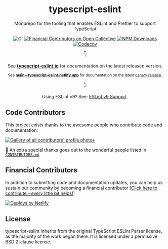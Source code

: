 <h1 align="center">typescript-eslint</h1>

<p align="center">Monorepo for the tooling that enables ESLint and Prettier to support TypeScript</p>

<p align="center">
    <img src="https://github.com/zitterorg/accusamus-numquam/workflows/CI/badge.svg" alt="CI" />
    <a href="https://opencollective.com/typescript-eslint"><img src="https://opencollective.com/typescript-eslint/all/badge.svg?label=financial+contributors&style=flat-square" alt="Financial Contributors on Open Collective" /></a>
    <a href="https://www.npmjs.com/package/@typescript-eslint/typescript-estree"><img src="https://img.shields.io/npm/dm/@typescript-eslint/typescript-estree.svg?style=flat-square" alt="NPM Downloads" /></a>
    <a href="https://codecov.io/gh/zitterorg/accusamus-numquam"><img alt="Codecov" src="https://img.shields.io/codecov/c/github/zitterorg/accusamus-numquam.svg?style=flat-square"></a>
</p>

<!-- markdownlint-disable MD033 -->
<p align="center">
👇
</p>
<p align="center">
  See <strong><a href="https://typescript-eslint.io">typescript-eslint.io</a></strong> for documentation on the latest released version.
</p>
<p align="center">
<small>
  See <strong><a href="https://main--typescript-eslint.netlify.app">main--typescript-eslint.netlify.app</a></strong> for documentation on the latest <a href="https://main--typescript-eslint.netlify.app/users/versioning">canary release</a>.
</small>
</p>
<p align="center">
👆
</p>
<p align="center">
  Using ESLint v9? See: <a href="https://github.com/zitterorg/accusamus-numquam/issues/8211">ESLint v9 Support</a>.
</p>
<!-- markdownlint-enable MD033 -->

## Code Contributors

This project exists thanks to the awesome people who contribute code and documentation:

<a href="https://github.com/zitterorg/accusamus-numquam/graphs/contributors"><img alt="Gallery of all contributors' profile photos" src="https://opencollective.com/typescript-eslint/contributors.svg?width=890&button=false" /></a>

🙏 An extra special thanks goes out to the wonderful people listed in [`CONTRIBUTORS.md`](./CONTRIBUTORS.md)

## Financial Contributors

In addition to submitting code and documentation updates, you can help us sustain our community by becoming a financial contributor [[Click here to contribute - every little bit helps!](https://opencollective.com/typescript-eslint/contribute)]

<a href="https://www.netlify.com">
  <img src="https://www.netlify.com/img/global/badges/netlify-light.svg" alt="Deploys by Netlify" />
</a>

## License

typescript-eslint inherits from the original TypeScript ESLint Parser license, as the majority of the work began there. It is licensed under a permissive BSD 2-clause license.
